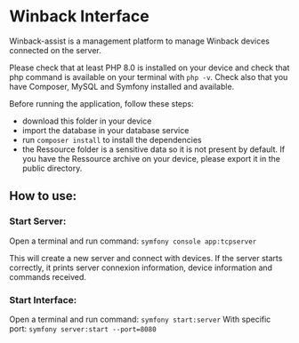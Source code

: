 # Winback Interface

Winback-assist is a management platform to manage Winback devices connected on the server.

Please check that at least PHP 8.0 is installed on your device and check that php command is available on your terminal with `php -v`.
Check also that you have Composer, MySQL and Symfony installed and available.

Before running the application, follow these steps:
- download this folder in your device
- import the database in your database service
- run `composer install` to install the dependencies
- the Ressource folder is a sensitive data so it is not present by default. If you have the Ressource archive on your device, please export it in the public directory.

## How to use:

### Start Server:
Open a terminal and run command: ```symfony console app:tcpserver```

This will create a new server and connect with devices.
If the server starts correctly, it prints server connexion information, device information and commands received.

### Start Interface:
Open a terminal and run command: ```symfony start:server```
With specific port:
```symfony server:start --port=8080```